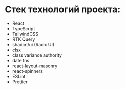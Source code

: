 # Стек технологий проекта:

 - React
 - TypeScript
 - TailwindCSS
 - RTK Query
 - shadcn/ui (Radix UI)
 - clsx
 - class variance authority
 - date fns
 - react-layout-masonry
 - react-spinners
 - ESLint
 - Prettier



